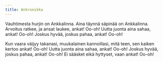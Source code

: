 ```yaml
---
title: Ankronikka
---
```


Vauhtimesta hurjin on Ankkalinna.
Aina täynnä säpinää on Ankkalinna.
Arvoitus ratkee, ja ansat laukee, ankat! Oo-oh!
Uutta juonta aina sahaa, ankat! Oo-oh!
Joskus hyvää, joskus pahaa, ankat! Oo-oh!

Kun vaara väijyy takanasi, muukalainen kannoillasi,
mitä teen, sen kaiken kertoo ankat! Oo-oh!
Uutta juonta aina sahaa, ankat! Oo-oh!
Joskus hyvää, joskus pahaa, ankat! Oo-oh!
Ei sääsket eikä hyttyset, vaan ankat! Oo-oh!